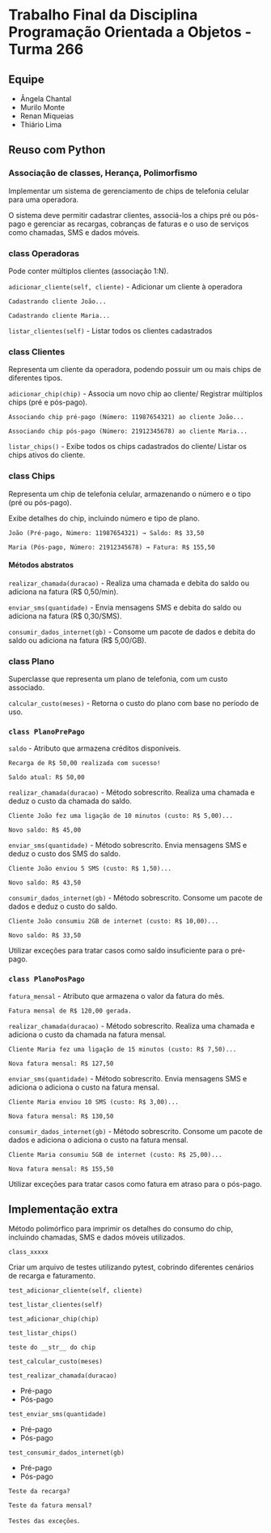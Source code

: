 # Trabalho Final da Disciplina Programação Orientada a Objetos - Turma 266

## Equipe

- Ângela Chantal
- Murilo Monte
- Renan Miqueias
- Thiário Lima

## Reuso com Python

### Associação de classes, Herança, Polimorfismo

Implementar um sistema de gerenciamento de chips de telefonia celular para uma operadora. 

O sistema deve permitir cadastrar clientes, associá-los a chips pré ou pós-pago e gerenciar as recargas, cobranças de faturas e o uso de serviços como chamadas, SMS e dados móveis.

### class Operadoras

Pode conter múltiplos clientes (associação 1:N).

`adicionar_cliente(self, cliente)` - Adicionar um cliente à operadora

    Cadastrando cliente João...

    Cadastrando cliente Maria...

`listar_clientes(self)` - Listar todos os clientes cadastrados

### class Clientes

Representa um cliente da operadora, podendo possuir um ou mais chips de diferentes tipos.

`adicionar_chip(chip)` - Associa um novo chip ao cliente/ Registrar múltiplos chips (pré e pós-pago).

    Associando chip pré-pago (Número: 11987654321) ao cliente João...
    
    Associando chip pós-pago (Número: 21912345678) ao cliente Maria...

`listar_chips()` - Exibe todos os chips cadastrados do cliente/ Listar os chips ativos do cliente.

### class Chips

Representa um chip de telefonia celular, armazenando o número e o tipo (pré ou pós-pago).

Exibe detalhes do chip, incluindo número e tipo de plano.

    João (Pré-pago, Número: 11987654321) → Saldo: R$ 33,50

    Maria (Pós-pago, Número: 21912345678) → Fatura: R$ 155,50

#### Métodos abstratos

`realizar_chamada(duracao)` - Realiza uma chamada e debita do saldo ou adiciona na fatura (R$ 0,50/min).

`enviar_sms(quantidade)` - Envia mensagens SMS e debita do saldo ou adiciona na fatura (R$ 0,30/SMS).

`consumir_dados_internet(gb)` - Consome um pacote de dados e debita do saldo ou adiciona na fatura (R$ 5,00/GB).

### class Plano

Superclasse que representa um plano de telefonia, com um custo associado.

<!-- Estou na dúvida se os métodos abaixo entram aqui, ou na classe que trará o método polimórfico. -->

`calcular_custo(meses)` - Retorna o custo do plano com base no período de uso.

### `class PlanoPrePago`

`saldo` - Atributo que armazena créditos disponíveis.
<!-- Criar método de recarga? -->

    Recarga de R$ 50,00 realizada com sucesso!

    Saldo atual: R$ 50,00

`realizar_chamada(duracao)` - Método sobrescrito. Realiza uma chamada e deduz o custo da chamada do saldo.

    Cliente João fez uma ligação de 10 minutos (custo: R$ 5,00)...
    
    Novo saldo: R$ 45,00

`enviar_sms(quantidade)` - Método sobrescrito. Envia mensagens SMS e deduz o custo dos SMS do saldo.

    Cliente João enviou 5 SMS (custo: R$ 1,50)...

    Novo saldo: R$ 43,50

`consumir_dados_internet(gb)` - Método sobrescrito. Consome um pacote de dados e deduz o custo do saldo.

    Cliente João consumiu 2GB de internet (custo: R$ 10,00)...
    
    Novo saldo: R$ 33,50

Utilizar exceções para tratar casos como saldo insuficiente para o pré-pago.

### `class PlanoPosPago`

`fatura_mensal` - Atributo que armazena o valor da fatura do mês.

    Fatura mensal de R$ 120,00 gerada.

`realizar_chamada(duracao)` - Método sobrescrito. Realiza uma chamada e adiciona o custo da chamada na fatura mensal.

    Cliente Maria fez uma ligação de 15 minutos (custo: R$ 7,50)...

    Nova fatura mensal: R$ 127,50

`enviar_sms(quantidade)` - Método sobrescrito. Envia mensagens SMS e adiciona o adiciona o custo na fatura mensal.

    Cliente Maria enviou 10 SMS (custo: R$ 3,00)...

    Nova fatura mensal: R$ 130,50

`consumir_dados_internet(gb)` - Método sobrescrito. Consome um pacote de dados e adiciona o adiciona o custo na fatura mensal.

    Cliente Maria consumiu 5GB de internet (custo: R$ 25,00)...

    Nova fatura mensal: R$ 155,50

Utilizar exceções para tratar casos como fatura em atraso para o pós-pago.

## Implementação extra

Método polimórfico para imprimir os detalhes do consumo do chip, incluindo chamadas, SMS e dados móveis utilizados.

`class_xxxxx`

Criar um arquivo de testes utilizando pytest, cobrindo diferentes cenários de recarga e faturamento.

`test_adicionar_cliente(self, cliente)` 

`test_listar_clientes(self)` 

`test_adicionar_chip(chip)` 

`test_listar_chips()` 

`teste do __str__ do chip`

`test_calcular_custo(meses)` 

<!-- - Pré-pago?
- Pós-pago? -->

`test_realizar_chamada(duracao)`

- Pré-pago
- Pós-pago

`test_enviar_sms(quantidade)` 

- Pré-pago
- Pós-pago

`test_consumir_dados_internet(gb)`

- Pré-pago
- Pós-pago

`Teste da recarga?`

`Teste da fatura mensal?`

`Testes das exceções`.